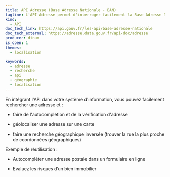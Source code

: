 ```yaml
---
title: API Adresse (Base Adresse Nationale - BAN)
tagline: L'API Adresse permet d'interroger facilement la Base Adresse Nationale, en géolocalisant une adresse sur une carte ou en effectuant une recherche géographique inversée.
kind:
  - API
doc_tech_link: https://api.gouv.fr/les-api/base-adresse-nationale
doc_tech_external: https://adresse.data.gouv.fr/api-doc/adresse
producer: dinum
is_open: 1
themes:
  - localisation

keywords:
  - adresse
  - recherche
  - api
  - géographie
  - localisation
---
```


En intégrant l'API dans votre système d'information, vous pouvez facilement rechercher une adresse et :

- faire de l'autocomplétion et de la vérification d'adresse

- géolocaliser une adresse sur une carte

- faire une recherche géographique inversée (trouver la rue la plus proche de coordonnées géographiques)

Exemple de réutilisation :

- Autocompléter une adresse postale dans un formulaire en ligne

- Evaluez les risques d’un bien immobilier

